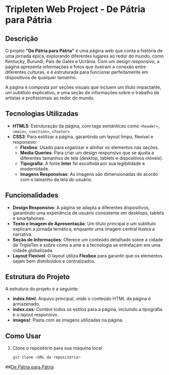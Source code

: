 # Tripleten Web Project - De Pátria para Pátria

## Descrição

O projeto **"De Pátria para Pátria"** é uma página web que conta a história de uma jornada épica, explorando diferentes lugares ao redor do mundo, como Kentucky, Burundi, País de Gales e Ucrânia. Com um design responsivo, a página apresenta informações e fotos que ilustram a conexão entre diferentes culturas, e é estruturada para funcionar perfeitamente em dispositivos de qualquer tamanho.

A página é composta por seções visuais que incluem um título impactante, um subtítulo explicativo, e uma seção de informações sobre o trabalho de artistas e profissionais ao redor do mundo.

## Tecnologias Utilizadas

- **HTML5**: Estruturação da página, com tags semânticas como `<header>`, `<main>`, `<section>`, `<footer>`.
- **CSS3**: Para estilizar a página, garantindo um layout limpo, flexível e responsivo:
  - **Flexbox**: Usado para organizar e alinhar os elementos nas seções.
  - **Media Queries**: Para criar um design responsivo que se ajusta a diferentes tamanhos de tela (desktop, tablets e dispositivos móveis).
  - **Tipografia**: A fonte **Inter** foi escolhida por sua legibilidade e modernidade.
  - **Imagens Responsivas**: As imagens são dimensionadas de acordo com o tamanho da tela do usuário.

## Funcionalidades

- **Design Responsivo**: A página se adapta a diferentes dispositivos, garantindo uma experiência de usuário consistente em desktops, tablets e smartphones.
- **Texto e Imagem de Apresentação**: Um título principal e um subtítulo explicam a jornada temática, enquanto uma imagem central ilustra a narrativa.
- **Seção de Informações**: Oferece um conteúdo detalhado sobre a cidade de TripleTen e sobre como a arte e a tecnologia se entrelaçam em uma cidade globalizada.
- **Layout Flexível**: O layout utiliza **Flexbox** para garantir que os elementos sejam bem distribuídos e centralizados.

## Estrutura do Projeto

A estrutura do projeto é a seguinte:

- **index.html**: Arquivo principal, onde o conteúdo HTML da página é armazenado.
- **index.css**: Contém todos os estilos para a página, incluindo a tipografia e o layout responsivo.
- **images/**: Pasta com as imagens utilizadas na página.

## Como Usar

1. Clone o repositório para sua máquina local:
   ```bash
   git clone <URL do repositório>
   ```

##[De Pátria para Pátria](https://mikae1122.github.io/web_project_homeland/)
